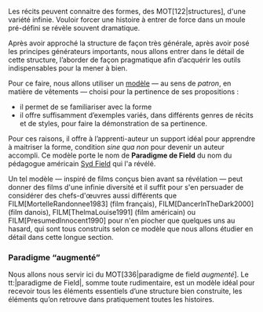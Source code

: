 <!-- Page: #315 Un modèle efficient -->

Les récits peuvent connaitre des formes, des MOT[122|structures], d'une variété infinie. Vouloir forcer une histoire à entrer de force dans un moule pré-défini se révèle souvent dramatique.

Après avoir approché la structure de façon très générale, après avoir posé les principes générateurs importants, nous allons entrer dans le détail de cette structure, l’aborder de façon pragmatique afin d’acquérir les outils indispensables pour la mener à bien.

Pour ce faire, nous allons utiliser un [modèle](http://fr.wikipedia.org/wiki/Modélisation) — au sens de *patron*, en matière de vêtements — choisi pour la pertinence de ses propositions :

*  il permet de se familiariser avec la forme
*  il offre suffisamment d’exemples variés, dans différents genres de récits et de styles, pour faire la démonstration de sa pertinence.

Pour ces raisons, il offre à l’apprenti-auteur un support idéal pour apprendre à maitriser la forme, condition *sine qua non* pour devenir un auteur accompli. Ce modèle porte le nom de **Paradigme de Field** du nom du pédagogue américain [Syd Field](http://en.wikipedia.org/wiki/Syd_Field) qui l'a révélé.

Un tel modèle — inspiré de films conçus bien avant sa révélation — peut donner des films d'une infinie diversité et il suffit pour s'en persuader de considérer des chefs-d'œuvres aussi différents que FILM[MortelleRandonnee1983]  (film français), FILM[DancerInTheDark2000]  (film danois), FILM[ThelmaLouise1991]  (film américain) ou FILM[PresumedInnocent1990] pour n'en piocher que quelques uns au hasard, qui sont tous construits selon ce modèle que nous allons étudier en détail dans cette longue section.

### Paradigme “augmenté”

Nous allons nous servir ici du MOT[336|paradigme de field *augmenté*]. Le tt:|paradigme de Field|, somme toute rudimentaire, est un modèle idéal pour recevoir tous les éléments essentiels d’une structure bien construite, les éléments qu’on retrouve dans pratiquement toutes les histoires.
